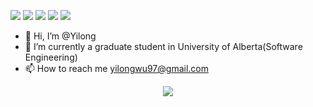 
![](https://img.shields.io/badge/-GET%20STARTED-red?style=for-the-badge)
![](https://img.shields.io/badge/stability-stable-ff69b4?style=for-the-badge)
![](https://img.shields.io/badge/build-passing-success?style=for-the-badge)
![](https://img.shields.io/badge/maintained-yes-orange?style=for-the-badge)
![](https://img.shields.io/badge/made%20with-inspiration-blue?style=for-the-badge)

- 👋 Hi, I’m @Yilong
- 🌱 I’m currently a graduate student in University of Alberta(Software Engineering)
- 📫 How to reach me yilongwu97@gmail.com

<div align="center"><img src="https://raw.githubusercontent.com/alwynwu/alwynwu/main/assets/github-contribution-grid-snake.svg" ></div>


<!---
ALWYNWU/ALWYNWU is a ✨ special ✨ repository because its `README.md` (this file) appears on your GitHub profile.
You can click the Preview link to take a look at your changes.
--->
